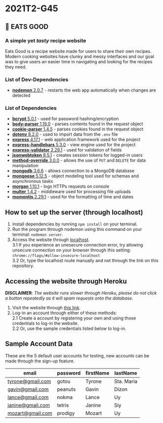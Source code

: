 # 2021T2-G45

## 🍏 EATS GOOD
### A **simple** yet _tasty_ recipe website

Eats Good is a recipe website made for users to share their own recipes. Modern cooking websites have clunky and messy interfaces and our goal was to give users an easier time in navigating and looking for the recipes they need. 

### List of Dev-Dependencies
* [**nodemon** 2.0.7](https://www.npmjs.com/package/nodemon) - restarts the web app automatically when changes are detected <br />

### List of Dependencies
* [**bcrypt** 5.0.1](https://www.npmjs.com/package/bcrypt) - used for password hashing/encryption <br />
* [**body-parser** 1.19.0](https://www.npmjs.com/package/body-parser) -  parses contents found in the request object <br />
* [**cookie-parser** 1.4.5](https://www.npmjs.com/package/cookie-parser) - parses cookies found in the request object <br />
* [**dotenv** 8.2.0](https://www.npmjs.com/package/dotenv) - used to import data from the `.env` file<br />
* [**express** 4.17.1](https://www.npmjs.com/package/express) - web application framework used for the project <br />
* [**express-handlebars** 5.3.0](https://www.npmjs.com/package/express-handlebars) - view engine used for the project <br />
* [**express-validator** 2.29.1](https://www.npmjs.com/package/express-validator) - used for validation of fields <br />
* [**jsonwebtoken** 8.5.1](https://www.npmjs.com/package/jsonwebtoken) - creates session tokens for logged-in users <br />
* [**method-override** 3.0.0](https://www.npmjs.com/package/method-override) - allows the use of `PUT` and `DELETE` for data manipulation <br />
* [**mongodb** 3.6.6](https://www.npmjs.com/package/mongodb) - allows connection to a MongoDB database <br />
* [**mongoose** 5.12.5](https://www.npmjs.com/package/mongoose) - object modeling tool used for schemas and asynchronous tasks <br />
* [**morgan** 1.10.1](https://www.npmjs.com/package/morgan) - logs HTTPs requests on console <br />
* [**multer** 1.4.2](https://www.npmjs.com/package/multer) - middleware used for processing file uploads <br />
* [**momentjs** 2.29.1](https://www.npmjs.com/package/moment) - used for the formatting of time and dates <br />


## How to set up the server (through localhost)
1. Install dependencies by running `npm install` on your terminal.
2. Run the program through nodemon using this command on your terminal: `nodemon server`.
3. Access the website through [localhost](https://localhost:3000/).<br/>
        3.1 If you experience an unesecure connection error, try allowing unsecure connection on your browser through this setting:<br/>
        ```
            chrome://flags/#allow-insecure-localhost
        ``` <br />
        3.2 Or, type the localhost route manually and not through the link on this repository.<br/>

## Accessing the website through Heroku<br />
**DISCLAIMER**: _The website runs slower through Heroku, please do not click_
_a button repeatedly as it will spam requests onto the database._
1. Visit the website through [this link](https://ccapdev-2021t2-g45-eats-good.herokuapp.com/).
2. Log-in an account through either of these methods:<br/>
        2.1 Create a account by registering your own and using those credentials to log-in the website.<br/>
        2.2 Or, use the sample credentials listed below to log-in.


## Sample Account Data
These are the 5 default user accounts for testing, new accounts can be made through the sign-up feature.

email | password | firstName | lastName 
------------ | ------------- | ------------- | -------------
tyrone@gmail.com | gotou | Tyrone | Sta. Maria
gavin@gmail.com | peanuts | Gavin | Dizon
lance@gmail.com | nokma | Lance | Uy
janine@gmail.com | tetris | Janine | Siy
mozart@gmail.com | prodigy | Mozart | Uy
## 
